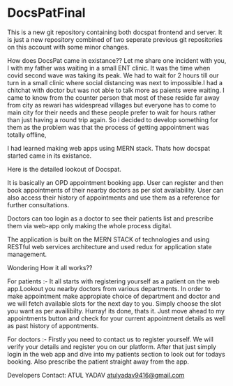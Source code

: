 # DocsPatFinal
This is a new git repository containing both docspat frontend and server. It is just a new repository combined of two seperate previous git repositories on this account with some minor changes.

How does DocsPat came in existance?? 
Let me share one incident with you, I with my father was waiting in a small ENT clinic. It was the time when covid second wave was taking its peak. We had to wait for 2 hours till our turn in a small clinic where social distancing was next to impossible.I had a chitchat with doctor but was not able to talk more as paients were waiting. I came to know from the counter person that most of these reside far away from city as rewari has widespread villages but everyone has to come to main city for their needs and these people prefer to wait for hours rather than just having a round trip again. So i decided to develop something for them as the problem was that the process of getting appointment was totally offline,

I had learned making web apps using MERN stack. Thats how docspat started came in its existance.

Here is the detailed lookout of Docspat.

It is basically an OPD appointment booking app. User can register and then book appointments of their nearby doctors as per slot availability. User can also access their history of appointments and use them as a reference for further consultations.

Doctors can too login as a doctor to see their patients list and prescribe them via web-app only making the whole process digital.

The application is built on the MERN STACK of technologies and using RESTful web services architecture and used redux for application state management.

Wondering How it all works??

For patients :-
It all starts with registering yourself as a patient on the web app.Lookout you nearby doctors from various departments.
In order to make appointment make appropiate choice of department and doctor and we will fetch available slots for the next day to you. Simply choose the slot you want as per availibilty. Hurray! its done, thats it. Just move ahead to my appointments button and check for your current appointment details as well as past history of appontments.

For doctors :- 
Firstly you need to contact us to register yourself. We will verify your details and register you on our platform. After that just simply login in the web app and dive into my patients section to look out for todays booking. Also prescribe the patient straight away from the app.

Developers Contact:
ATUL YADAV
atulyadav9416@gmail.com
